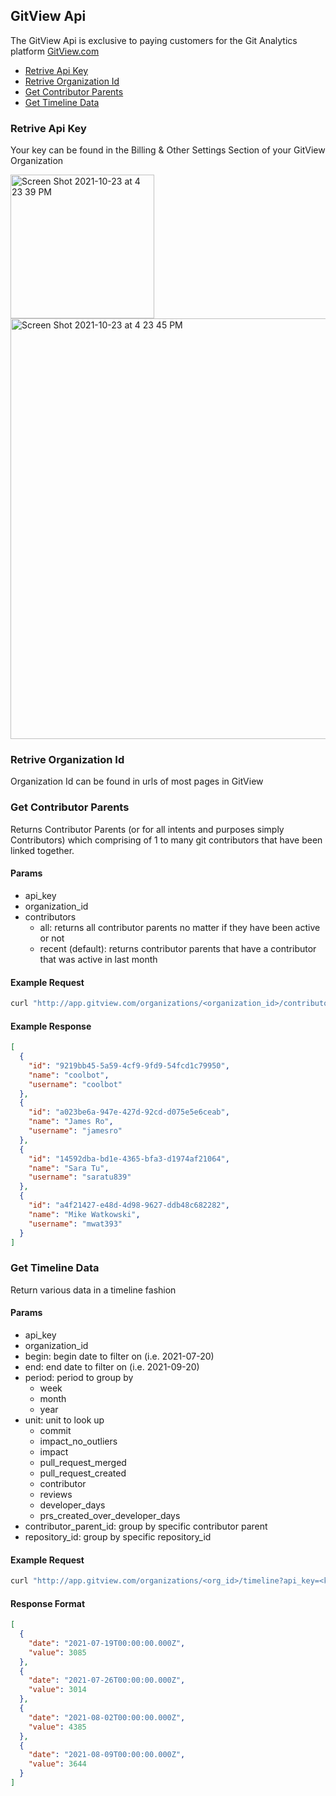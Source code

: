 ## GitView Api

The GitView Api is exclusive to paying customers for the Git Analytics platform [GitView.com](https://gitview.com/)

- [Retrive Api Key](#retrive-api-key)
- [Retrive Organization Id](#retrive-organization-id)
- [Get Contributor Parents](#get-contributor-parents)
- [Get Timeline Data](#get-timeline-data)

### Retrive Api Key

Your key can be found in the Billing & Other Settings Section of your GitView Organization


<img width="230" alt="Screen Shot 2021-10-23 at 4 23 39 PM" src="https://user-images.githubusercontent.com/5402488/138572025-f57bd070-b8a0-48dc-9d24-9d1d43f195cf.png">
<img width="673" alt="Screen Shot 2021-10-23 at 4 23 45 PM" src="https://user-images.githubusercontent.com/5402488/138572026-a6659d30-5a8a-4933-bd4d-3b0b5cb2cc2a.png">

### Retrive Organization Id

Organization Id can be found in urls of most pages in GitView

### Get Contributor Parents

Returns Contributor Parents (or for all intents and purposes simply Contributors) which comprising of 1 to many git contributors that have been linked together.

#### Params

- api_key
- organization_id
- contributors
  - all: returns all contributor parents no matter if they have been active or not
  - recent (default): returns contributor parents that have a contributor that was active in last month 

#### Example Request

```bash
curl "http://app.gitview.com/organizations/<organization_id>/contributor_parents?api_key=<key>"
```

#### Example Response

```json
[
  {
    "id": "9219bb45-5a59-4cf9-9fd9-54fcd1c79950",
    "name": "coolbot",
    "username": "coolbot"
  },
  {
    "id": "a023be6a-947e-427d-92cd-d075e5e6ceab",
    "name": "James Ro",
    "username": "jamesro"
  },
  {
    "id": "14592dba-bd1e-4365-bfa3-d1974af21064",
    "name": "Sara Tu",
    "username": "saratu839"
  },
  {
    "id": "a4f21427-e48d-4d98-9627-ddb48c682282",
    "name": "Mike Watkowski",
    "username": "mwat393"
  }
]
```

### Get Timeline Data

Return various data in a timeline fashion

#### Params

- api_key
- organization_id
- begin: begin date to filter on (i.e. 2021-07-20)
- end: end date to filter on (i.e. 2021-09-20)
- period: period to group by
  - week
  - month
  - year
- unit: unit to look up
  - commit
  - impact_no_outliers
  - impact
  - pull_request_merged
  - pull_request_created
  - contributor
  - reviews
  - developer_days
  - prs_created_over_developer_days
- contributor_parent_id: group by specific contributor parent
- repository_id: group by specific repository_id


#### Example Request

```bash
curl "http://app.gitview.com/organizations/<org_id>/timeline?api_key=<key>&begin=2021-07-25&end=2021-10-23&period=week&unit=impact_no_outliers"
```

#### Response Format

```json
[
  {
    "date": "2021-07-19T00:00:00.000Z",
    "value": 3085
  },
  {
    "date": "2021-07-26T00:00:00.000Z",
    "value": 3014
  },
  {
    "date": "2021-08-02T00:00:00.000Z",
    "value": 4385
  },
  {
    "date": "2021-08-09T00:00:00.000Z",
    "value": 3644
  }
]
```
